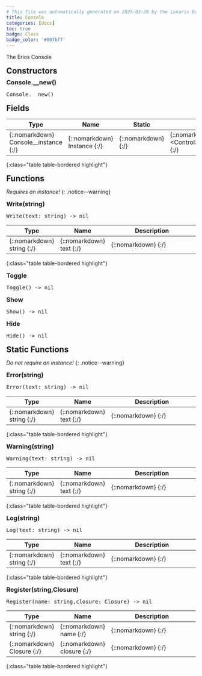 ```yaml
---
# This file was automatically generated on 2025-03-26 by the Lunaris Documentation Generator
title: Console
categories: [docs]
toc: true
badge: Class
badge_color: '#007bff'
---
```

<style>
h2 {
    margin-top: 1rem;
    margin-bottom: 0.5rem;
    padding: 0;
}

h3 {
    margin-top: 0.25rem;
    margin-bottom: 0.25rem;
}

.notice--warning {
    margin-top: 0.25rem !important;
    margin-bottom: 1rem !important;
}
table {width: 100%; }
td {width: 1px; }
td:last-child {width: 100%; }
#main {max-width: 1500px !important;}
</style>
            
The Erios Console

## Constructors
### Console.__new()
<div class ="highlighter-rouge">
<div class ="highlight">
<pre class ="highlight">
<span class='nf'>Console.__new</span>()
</pre>
</div>
</div>

## Fields

| Type | Name | Static | Default | Description |
| --- | --- | --- | --- | --- |
| {::nomarkdown} <span class='kt'>Console__instance</span> {:/} | {::nomarkdown} <span class='o'>Instance</span> {:/} | {::nomarkdown} <i class ='fas fa-check'></i>  {:/} | {::nomarkdown} <Control#32900122038> {:/} | {::nomarkdown} <span class='c'></span> {:/} |
{:class="table table-bordered highlight"}

## Functions
*Requires an instance!*
{: .notice--warning}

### Write(string)
<div class ="highlighter-rouge">
<div class ="highlight">
<pre class ="highlight">
<span class='nf'>Write</span>(<span class='o'>text</span>: <span class='kt'>string</span>) -> <span class='kt'>nil</span>
</pre>
</div>
</div>

| Type | Name | Description
| --- | --- | --- |
| {::nomarkdown} <span class='kt'>string</span> {:/} | {::nomarkdown} <span class='o'>text</span> {:/} | {::nomarkdown} <span class='c'></span> {:/} |
{:class="table table-bordered highlight"}

### Toggle
<div class ="highlighter-rouge">
<div class ="highlight">
<pre class ="highlight">
<span class='nf'>Toggle</span>() -> <span class='kt'>nil</span>
</pre>
</div>
</div>

### Show
<div class ="highlighter-rouge">
<div class ="highlight">
<pre class ="highlight">
<span class='nf'>Show</span>() -> <span class='kt'>nil</span>
</pre>
</div>
</div>

### Hide
<div class ="highlighter-rouge">
<div class ="highlight">
<pre class ="highlight">
<span class='nf'>Hide</span>() -> <span class='kt'>nil</span>
</pre>
</div>
</div>

## Static Functions
*Do not require an instance!*
{: .notice--warning}

### Error(string)
<div class ="highlighter-rouge">
<div class ="highlight">
<pre class ="highlight">
<span class='nf'>Error</span>(<span class='o'>text</span>: <span class='kt'>string</span>) -> <span class='kt'>nil</span>
</pre>
</div>
</div>

| Type | Name | Description
| --- | --- | --- |
| {::nomarkdown} <span class='kt'>string</span> {:/} | {::nomarkdown} <span class='o'>text</span> {:/} | {::nomarkdown} <span class='c'></span> {:/} |
{:class="table table-bordered highlight"}

### Warning(string)
<div class ="highlighter-rouge">
<div class ="highlight">
<pre class ="highlight">
<span class='nf'>Warning</span>(<span class='o'>text</span>: <span class='kt'>string</span>) -> <span class='kt'>nil</span>
</pre>
</div>
</div>

| Type | Name | Description
| --- | --- | --- |
| {::nomarkdown} <span class='kt'>string</span> {:/} | {::nomarkdown} <span class='o'>text</span> {:/} | {::nomarkdown} <span class='c'></span> {:/} |
{:class="table table-bordered highlight"}

### Log(string)
<div class ="highlighter-rouge">
<div class ="highlight">
<pre class ="highlight">
<span class='nf'>Log</span>(<span class='o'>text</span>: <span class='kt'>string</span>) -> <span class='kt'>nil</span>
</pre>
</div>
</div>

| Type | Name | Description
| --- | --- | --- |
| {::nomarkdown} <span class='kt'>string</span> {:/} | {::nomarkdown} <span class='o'>text</span> {:/} | {::nomarkdown} <span class='c'></span> {:/} |
{:class="table table-bordered highlight"}

### Register(string,Closure)
<div class ="highlighter-rouge">
<div class ="highlight">
<pre class ="highlight">
<span class='nf'>Register</span>(<span class='o'>name</span>: <span class='kt'>string</span>,<span class='o'>closure</span>: <span class='kt'>Closure</span>) -> <span class='kt'>nil</span>
</pre>
</div>
</div>

| Type | Name | Description
| --- | --- | --- |
| {::nomarkdown} <span class='kt'>string</span> {:/} | {::nomarkdown} <span class='o'>name</span> {:/} | {::nomarkdown} <span class='c'></span> {:/} |
| {::nomarkdown} <span class='kt'>Closure</span> {:/} | {::nomarkdown} <span class='o'>closure</span> {:/} | {::nomarkdown} <span class='c'></span> {:/} |
{:class="table table-bordered highlight"}

